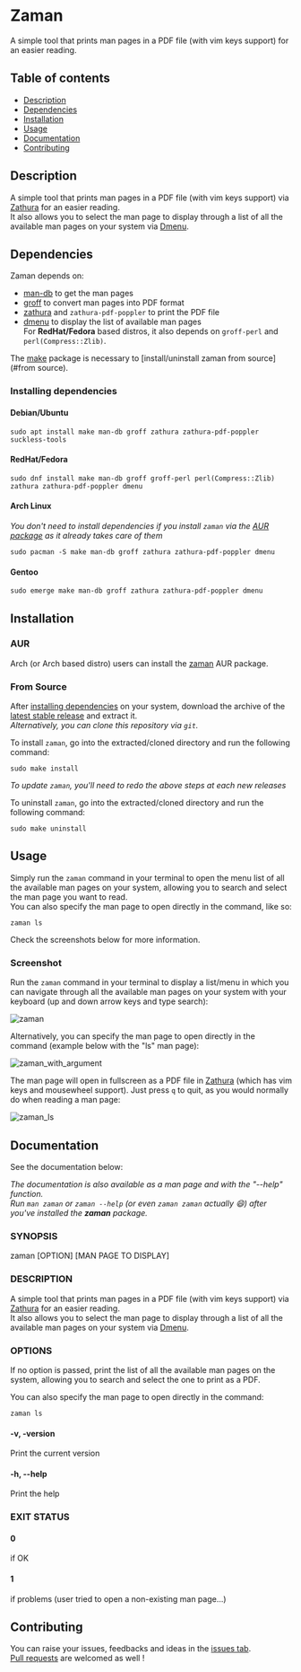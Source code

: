 # Zaman

A simple tool that prints man pages in a PDF file (with vim keys support) for an easier reading.

## Table of contents
* [Description](#description)
* [Dependencies](#dependencies)
* [Installation](#installation)
* [Usage](#usage)
* [Documentation](#documentation)
* [Contributing](#contributing)

## Description

A simple tool that prints man pages in a PDF file (with vim keys support) via [Zathura](https://pwmt.org/projects/zathura/) for an easier reading.  
It also allows you to select the man page to display through a list of all the available man pages on your system via [Dmenu](https://tools.suckless.org/dmenu/).

## Dependencies

Zaman depends on:
- [man-db](http://man-db.nongnu.org/) to get the man pages
- [groff](https://www.gnu.org/software/groff/) to convert man pages into PDF format
- [zathura](https://pwmt.org/projects/zathura/) and `zathura-pdf-poppler` to print the PDF file 
- [dmenu](https://tools.suckless.org/dmenu/) to display the list of available man pages   
For **RedHat/Fedora** based distros, it also depends on `groff-perl` and `perl(Compress::Zlib)`.  
  
The [make](https://www.gnu.org/software/make/) package is necessary to [install/uninstall zaman from source](#from source).

### Installing dependencies

#### Debian/Ubuntu

```
sudo apt install make man-db groff zathura zathura-pdf-poppler suckless-tools
```

#### RedHat/Fedora

```
sudo dnf install make man-db groff groff-perl perl(Compress::Zlib) zathura zathura-pdf-poppler dmenu
```

#### Arch Linux

*You don't need to install dependencies if you install `zaman` via the [AUR package](https://aur.archlinux.org/packages/zaman) as it already takes care of them*

```
sudo pacman -S make man-db groff zathura zathura-pdf-poppler dmenu
```

#### Gentoo

```
sudo emerge make man-db groff zathura zathura-pdf-poppler dmenu
```

## Installation

### AUR

Arch (or Arch based distro) users can install the [zaman](https://aur.archlinux.org/packages/zaman "zaman AUR package") AUR package.

### From Source

After [installing dependencies](#installing-dependencies) on your system, download the archive of the [latest stable release](https://github.com/Antiz96/zaman/releases/latest) and extract it.  
*Alternatively, you can clone this repository via `git`.*  
  
To install `zaman`, go into the extracted/cloned directory and run the following command:
```
sudo make install
```
*To update `zaman`, you'll need to redo the above steps at each new releases*  
   
To uninstall `zaman`, go into the extracted/cloned directory and run the following command:  
```
sudo make uninstall
```

## Usage

Simply run the `zaman` command in your terminal to open the menu list of all the available man pages on your system, allowing you to search and select the man page you want to read.  
You can also specify the man page to open directly in the command, like so:  
```
zaman ls
```
  
Check the screenshots below for more information.

### Screenshot

Run the `zaman` command in your terminal to display a list/menu in which you can navigate through all the available man pages on your system with your keyboard (up and down arrow keys and type search):    

![zaman](https://user-images.githubusercontent.com/53110319/183697489-cd2b8c1e-334c-42f3-be8d-2c0b4a7e002c.png)

Alternatively, you can specify the man page to open directly in the command (example below with the "ls" man page):  

![zaman_with_argument](https://user-images.githubusercontent.com/53110319/183697495-25951c0d-fc93-4606-a9bf-712739272460.png)

The man page will open in fullscreen as a PDF file in [Zathura](https://pwmt.org/projects/zathura/) (which has vim keys and mousewheel support). Just press `q` to quit, as you would normally do when reading a man page:  

![zaman_ls](https://user-images.githubusercontent.com/53110319/183697494-2c268494-64cd-414f-a942-cac7a87580ba.png)

## Documentation

See the documentation below:

*The documentation is also available as a man page and with the "--help" function.*  
*Run `man zaman` or `zaman --help` (or even `zaman zaman` actually :smile:) after you've installed the **zaman** package.*  
    
### SYNOPSIS
zaman [OPTION] [MAN PAGE TO DISPLAY]

### DESCRIPTION
A simple tool that prints man pages in a PDF file (with vim keys support) via [Zathura](https://pwmt.org/projects/zathura/) for an easier reading.  
It also allows you to select the man page to display through a list of all the available man pages on your system via [Dmenu](https://tools.suckless.org/dmenu/).

### OPTIONS

If no option is passed, print the list of all the available man pages on the system, allowing you to search and select the one to print as a PDF.  
  
You can also specify the man page to open directly in the command:
```
zaman ls
```

#### -v, -version
Print the current version

#### -h, --help
Print the help

### EXIT STATUS

#### 0
if OK

#### 1
if problems (user tried to open a non-existing man page...)

## Contributing

You can raise your issues, feedbacks and ideas in the [issues tab](https://github.com/Antiz96/zaman/issues).  
[Pull requests](https://github.com/Antiz96/zaman/pulls) are welcomed as well !
